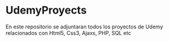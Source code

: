 # UdemyProyects
En este repositorio se adjuntaran todos los proyectos de Udemy relacionados con Html5, Css3, Ajaxs, PHP, SQL etc 
